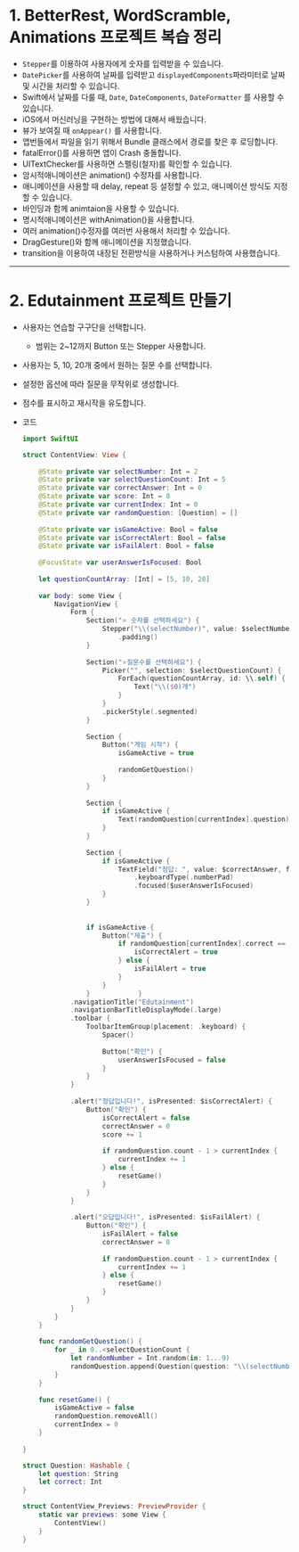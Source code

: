 ﻿
# 1. BetterRest, WordScramble, Animations 프로젝트 복습 정리

-   `Stepper`를 이용하여 사용자에게 숫자를 입력받을 수 있습니다.
-   `DatePicker`를 사용하여 날짜를 입력받고 `displayedComponents`파라미터로 날짜 및 시간을 처리할 수 있습니다.
-   Swift에서 날짜를 다룰 때, `Date`, `DateComponents`, `DateFormatter` 를 사용할 수 있습니다.
-   iOS에서 머신러닝을 구현하는 방법에 대해서 배웠습니다.
-   뷰가 보여질 때 `onAppear()` 를 사용합니다.
-   앱번들에서 파일을 읽기 위해서 Bundle 클래스에서 경로를 찾은 후 로딩합니다.
-   fatalError()를 사용하면 앱이 Crash 충돌합니다.
-   UITextChecker를 사용하면 스펠링(철자)를 확인할 수 있습니다.
-   암시적애니메이션은 animation() 수정자를 사용합니다.
-   애니메이션을 사용할 때 delay, repeat 등 설정할 수 있고, 애니메이션 방식도 지정할 수 있습니다.
-   바인딩과 함께 animtaion을 사용할 수 있습니다.
-   명시적애니메이션은 withAnimation()을 사용합니다.
-   여러 animation()수정자를 여러번 사용해서 처리할 수 있습니다.
-   DragGesture()와 함께 애니메이션을 지정했습니다.
-   transition을 이용하여 내장된 전환방식을 사용하거나 커스텀하여 사용했습니다.

----------

# 2. Edutainment 프로젝트 만들기

-   사용자는 연습할 구구단을 선택합니다.
    
    -   범위는 2~12까지 Button 또는 Stepper 사용합니다.
-   사용자는 5, 10, 20개 중에서 원하는 질문 수를 선택합니다.
    
-   설정한 옵션에 따라 질문을 무작위로 생성합니다.
    
-   점수를 표시하고 재시작을 유도합니다.
    
-   코드
    
    ```swift
    import SwiftUI
    
    struct ContentView: View {
        
        @State private var selectNumber: Int = 2
        @State private var selectQuestionCount: Int = 5
        @State private var correctAnswer: Int = 0
        @State private var score: Int = 0
        @State private var currentIndex: Int = 0
        @State private var randomQuestion: [Question] = []
        
        @State private var isGameActive: Bool = false
        @State private var isCorrectAlert: Bool = false
        @State private var isFailAlert: Bool = false
        
        @FocusState var userAnswerIsFocused: Bool
        
        let questionCountArray: [Int] = [5, 10, 20]
        
        var body: some View {
            NavigationView {
                Form {
                    Section("⭐️ 숫자를 선택하세요") {
                        Stepper("\\(selectNumber)", value: $selectNumber.animation(.default), in: 2...12)
                            .padding()
                    }
                    
                    Section("⭐️질문수를 선택하세요") {
                        Picker("", selection: $selectQuestionCount) {
                            ForEach(questionCountArray, id: \\.self) {
                                Text("\\($0)개")
                            }
                        }
                        .pickerStyle(.segmented)
                    }
                    
                    Section {
                        Button("게임 시작") {
                            isGameActive = true
                            
                            randomGetQuestion()
                        }
                    }
                    
                    Section {
                        if isGameActive {
                            Text(randomQuestion[currentIndex].question)
                        }
                    }
                    
                    Section {
                        if isGameActive {
                            TextField("정답: ", value: $correctAnswer, format: .number)
                                .keyboardType(.numberPad)
                                .focused($userAnswerIsFocused)
                        }
                    }
                    
                    
                    if isGameActive {
                        Button("제출") {
                            if randomQuestion[currentIndex].correct == correctAnswer {
                                isCorrectAlert = true
                            } else {
                                isFailAlert = true
                            }
                        }
                    }            }
                .navigationTitle("Edutainment")
                .navigationBarTitleDisplayMode(.large)
                .toolbar {
                    ToolbarItemGroup(placement: .keyboard) {
                        Spacer()
                        
                        Button("확인") {
                            userAnswerIsFocused = false
                        }
                    }
                }
                
                .alert("정답입니다!", isPresented: $isCorrectAlert) {
                    Button("확인") {
                        isCorrectAlert = false
                        correctAnswer = 0
                        score += 1
                        
                        if randomQuestion.count - 1 > currentIndex {
                            currentIndex += 1
                        } else {
                            resetGame()
                        }
                    }
                }
                
                .alert("오답입니다!", isPresented: $isFailAlert) {
                    Button("확인") {
                        isFailAlert = false
                        correctAnswer = 0
                        
                        if randomQuestion.count - 1 > currentIndex {
                            currentIndex += 1
                        } else {
                            resetGame()
                        }
                    }
                }
            }
        }
        
        func randomGetQuestion() {
            for _ in 0..<selectQuestionCount {
                let randomNumber = Int.random(in: 1...9)
                randomQuestion.append(Question(question: "\\(selectNumber) * \\(randomNumber)", correct: selectNumber * randomNumber))
            }
        }
        
        func resetGame() {
            isGameActive = false
            randomQuestion.removeAll()
            currentIndex = 0
        }
        
    }
    
    struct Question: Hashable {
        let question: String
        let correct: Int
    }
    
    struct ContentView_Previews: PreviewProvider {
        static var previews: some View {
            ContentView()
        }
    }
    
    ```
